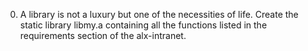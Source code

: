 0. A library is not a luxury but one of the necessities of life. Create the static library libmy.a containing all the functions listed in the requirements section of the alx-intranet.


